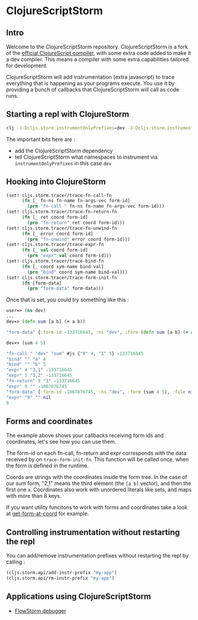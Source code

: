 # ClojureScriptStorm

## Intro
Welcome to the ClojureScriptStorm repository. ClojureScriptStorm is a fork of the [official ClojureScript
compiler](https://github.com/clojure/clojurescript), with some extra code added to make it a dev compiler. 
This means a compiler with some extra capabilities tailored for development.

ClojureScriptStorm will add instrumentation (extra javascript) to trace everything that is happening as your programs
execute. You use it by providing a bunch of callbacks that ClojureScriptStorm will call as code runs.

## Starting a repl with ClojureStorm

```bash
clj -J-Dcljs.storm.instrumentOnlyPrefixes=dev -J-Dcljs.storm.instrumentEnable=true -Sdeps '{:paths ["src"] :deps {com.github.flow-storm/clojurescript {:mvn/version "RELEASE"}}}' -M -m cljs.main --repl
```

The important bits here are :

- add the ClojureScriptStorm dependency
- tell ClojureScriptStorm what namespaces to instrument via `instrumentOnlyPrefixes` in this case `dev`

## Hooking into ClojureStorm

```clojure
(set! cljs.storm.tracer/trace-fn-call-fn
      (fn [_ fn-ns fn-name fn-args-vec form-id]
        (prn "fn-call " fn-ns fn-name fn-args-vec form-id)))
(set! cljs.storm.tracer/trace-fn-return-fn
      (fn [_ ret coord form-id]
        (prn "fn-return" ret coord form-id)))
(set! cljs.storm.tracer/trace-fn-unwind-fn
      (fn [_ error coord form-id]
        (prn "fn-unwind" error coord form-id)))
(set! cljs.storm.tracer/trace-expr-fn
      (fn [_ val coord form-id]
        (prn "expr" val coord form-id)))
(set! cljs.storm.tracer/trace-bind-fn
      (fn [_ coord sym-name bind-val]
        (prn "bind" coord sym-name bind-val)))
(set! cljs.storm.tracer/trace-form-init-fn
      (fn [form-data]
        (prn "form-data" form-data)))
```

Once that is set, you could try something like this :

```clojure
user=> (ns dev)
...
dev=> (defn sum [a b] (+ a b))

"form-data" {:form-id -133716645, :ns "dev", :form (defn sum [a b] (+ a b)), :file nil, :line nil}

dev=> (sum 4 5)

"fn-call " "dev" "sum" #js {"0" 4, "1" 5} -133716645
"bind" "" "a" 4
"bind" "" "b" 5
"expr" 4 "3,1" -133716645
"expr" 5 "3,2" -133716645
"fn-return" 9 "3" -133716645
"expr" 9 "" -1067876745
"form-data" {:form-id -1067876745, :ns "dev", :form (sum 4 5), :file nil, :line nil}
"expr" "9" "" nil
9

```

## Forms and coordinates

The example above  shows your callbacks receiving form ids and coordinates, let's see how you can use them.

The form-id on each fn-call, fn-return and expr corresponds with the data received by on `trace-form-init-fn`.
This function will be called once, when the form is defined in the runtime.

Coords are strings with the coordinates inside the form tree.
In the case of our sum form, "2,1" means the third element (the `[a b]` vector), and then the first one `a`. 
Coordinates also work with unordered literals like sets, and maps with more than 8 keys.

If you want utility funcitons to work with forms and  coordinates take a look at
[get-form-at-coord](https://github.com/flow-storm/hansel/blob/master/src/hansel/utils.cljc#L74-L78) for example.

## Controlling instrumentation without restarting the repl

You can add/remove instrumentation prefixes without restarting the repl by calling :

```clojure
(cljs.storm.api/add-instr-prefix "my-app")
(cljs.storm.api/rm-instr-prefix "my-app")
```

## Applications using ClojureScriptStorm

* [FlowStorm debugger](http://www.flow-storm.org)
